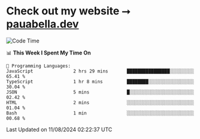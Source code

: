 # Check out my website ⭢ [pauabella.dev](https://pauabella.dev)

<!--START_SECTION:waka-->
![Code Time](http://img.shields.io/badge/Code%20Time-3%2C642%20hrs%2047%20mins-blue)

📊 **This Week I Spent My Time On** 

```text
💬 Programming Languages: 
JavaScript               2 hrs 29 mins       ████████████████░░░░░░░░░   65.41 % 
TypeScript               1 hr 8 mins         ████████░░░░░░░░░░░░░░░░░   30.04 % 
JSON                     5 mins              █░░░░░░░░░░░░░░░░░░░░░░░░   02.42 % 
HTML                     2 mins              ░░░░░░░░░░░░░░░░░░░░░░░░░   01.04 % 
Bash                     1 min               ░░░░░░░░░░░░░░░░░░░░░░░░░   00.68 % 
```


 Last Updated on 11/08/2024 02:22:37 UTC
<!--END_SECTION:waka-->
